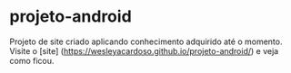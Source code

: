 # projeto-android
Projeto  de site criado aplicando conhecimento  adquirido até o momento.
Visite o  [site] (https://wesleyacardoso.github.io/projeto-android/) e veja como ficou.
